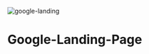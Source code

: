 ![google-landing](https://user-images.githubusercontent.com/75949382/122676874-8e99e400-d1e8-11eb-97e6-0c0dc7e8f189.gif)
# Google-Landing-Page
